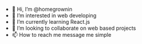 - 👋 Hi, I’m @homegrownin
- 👀 I’m interested in web developing
- 🌱 I’m currently learning React.js
- 💞️ I’m looking to collaborate on web based projects
- 📫 How to reach me message me simple

<!---
homegrownin/homegrownin is a ✨ special ✨ repository because its `README.md` (this file) appears on your GitHub profile.
You can click the Preview link to take a look at your changes.
--->
